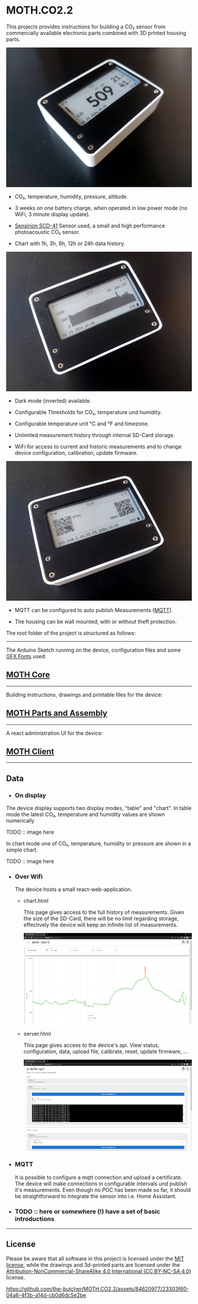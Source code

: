 # MOTH.CO2.2

This projects provides instructions for building a CO₂ sensor from commercially available electronic parts combined with 3D printed housing parts.

![CO₂-Sensor fully assembled](/images/sensor01_800.jpg?raw=true)

- CO₂, temperature, humidity, pressure, altitude.

- 3 weeks on one battery charge, when operated in low power mode (no WiFi, 3 minute display update).

- [Sensirion SCD-41](https://www.adafruit.com/product/5190) Sensor used, a small and high performance photoacoustic CO₂ sensor.

- Chart with 1h, 3h, 6h, 12h or 24h data history.

![CO₂-Sensor fully assembled](/images/sensor03_800.jpg?raw=true)

- Dark mode (inverted) available.

- Configurable Thresholds for CO₂, temperature und humidity.

- Configurable temperature unit °C and °F and timezone.

- Unlimited measurement history through internal SD-Card storage.

- WiFi for access to current and historic measurements and to change device configuration, calibration, update firmware.

![CO₂-Sensor fully assembled](/images/sensor04_800.jpg?raw=true)

- MQTT can be configured to auto publish Measurements ([MQTT](https://de.wikipedia.org/wiki/MQTT)).

- The housing can be wall mounted, with or without theft protection.

The root folder of the project is structured as follows:

---

The Arduino Sketch running on the device, configuration files and some [GFX Fonts](https://learn.adafruit.com/adafruit-gfx-graphics-library/using-fonts) used:

## [MOTH Core](moth_core/README.md)

---

Building instructions, drawings and printable files for the device:


## [MOTH Parts and Assembly](moth_parts/README.md)

---

A react administration UI for the device:


## [MOTH Client](moth_client/README.md)

---

## Data

- ### On display

The device display supports two display modes, "table" and "chart". In table mode the latest CO₂, temperature and  humidity values are shown numerically

TODO :: image here

In chart mode one of CO₂, temperature, humidity or pressure are shown in a simple chart.

TODO :: image here

- ### Over Wifi

  The device hosts a small react-web-application.

  - chart.html

    This page gives access to the full history of measurements. Given the size of the SD-Card, there will be no limit regarding storage, effectively the device will keep an infinite list of measurements.

    ![web-app client](/images/chart_800.png?raw=true)

  - server.html

    This page gives access to the device's api. View status, configuration, data, upload file, calibrate, reset, update firmware, ...

    ![web-app client](/images/server_800.png?raw=true)


- ### MQTT

  It is possible to configure a mqtt connection and upload a certificate. The device will make connections in configurable intervals und publish it's measurements.
  Even though no POC has been made so far, it should be straightforward to integrate the sensor into i.e. Home Assistant.

- ### TODO :: here or somewhere (!) have a set of basic introductions

---

## License

Please be aware that all software in this project is licensed under the [MIT license](license.txt), while the drawings and 3d-printed parts are licensed under the [Attribution-NonCommercial-ShareAlike 4.0 International (CC BY-NC-SA 4.0)](https://creativecommons.org/licenses/by-nc-sa/4.0/) license.

https://github.com/the-butcher/MOTH.CO2.2/assets/84620977/23303f60-04a6-4f3b-a14d-cb0d6dc5e2be


